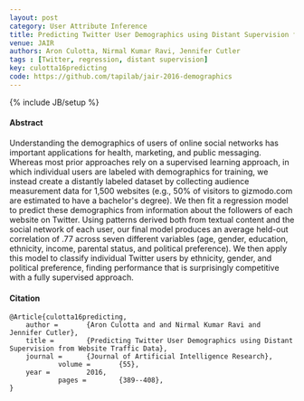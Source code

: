 ```yaml
---
layout: post
category: User Attribute Inference
title: Predicting Twitter User Demographics using Distant Supervision from Website Traffic Data
venue: JAIR
authors: Aron Culotta, Nirmal Kumar Ravi, Jennifer Cutler
tags : [Twitter, regression, distant supervision]
key: culotta16predicting
code: https://github.com/tapilab/jair-2016-demographics
---
```

{% include JB/setup %}
#### Abstract

Understanding the demographics of users of online social networks has
important applications for health, marketing, and public messaging. Whereas
most prior approaches rely on a supervised learning approach, in which
individual users are labeled with demographics for training, we instead create
a distantly labeled dataset by collecting audience measurement data for 1,500
websites (e.g., 50% of visitors to gizmodo.com are estimated to have a
bachelor's degree). We then fit a regression model to predict these
demographics from information about the followers of each website on
Twitter. Using patterns derived both from textual content and the social
network of each user, our final model produces an average held-out correlation
of .77 across seven different variables (age, gender, education, ethnicity,
income, parental status, and political preference). We then apply this model
to classify individual Twitter users by ethnicity, gender, and political
preference, finding performance that is surprisingly competitive with a fully
supervised approach.

#### Citation

	@Article{culotta16predicting,
		author =       {Aron Culotta and and Nirmal Kumar Ravi and Jennifer Cutler},
		title =        {Predicting Twitter User Demographics using Distant Supervision from Website Traffic Data},
		journal =      {Journal of Artificial Intelligence Research},
                volume =       {55},
		year =         2016,
                pages =        {389--408},
	}
